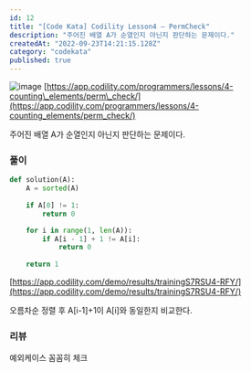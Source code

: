 ```yaml
---
id: 12
title: "[Code Kata] Codility Lesson4 — PermCheck"
description: "주어진 배열 A가 순열인지 아닌지 판단하는 문제이다."
createdAt: "2022-09-23T14:21:15.128Z"
category: "codekata"
published: true
---
```


![image](/uploads/codility-4-asset-1.png)
[https://app.codility.com/programmers/lessons/4-counting\_elements/perm\_check/](https://app.codility.com/programmers/lessons/4-counting_elements/perm_check/)

주어진 배열 A가 순열인지 아닌지 판단하는 문제이다.

### 풀이

```python
def solution(A):
    A = sorted(A)
    
    if A[0] != 1:
        return 0

    for i in range(1, len(A)):
        if A[i - 1] + 1 != A[i]:
            return 0
    
    return 1
```
[https://app.codility.com/demo/results/trainingS7RSU4-RFY/](https://app.codility.com/demo/results/trainingS7RSU4-RFY/)

오름차순 정렬 후 A\[i-1\]+1이 A\[i\]와 동일한지 비교한다.

### 리뷰

예외케이스 꼼꼼히 체크
